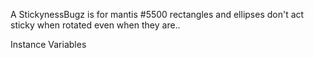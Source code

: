 A StickynessBugz is for mantis #5500 rectangles and ellipses don't act sticky when rotated even when they are..Instance Variables